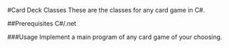 #Card Deck Classes
These are the classes for any card game in C#.

##Prerequisites
C#/.net

###Usage
Implement a main program of any card game of your choosing.



